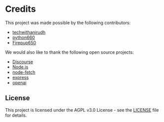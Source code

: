 # Credits

This project was made possible by the following contributors:

- [techwithanirudh](https://replit.com/@techwithanirudh)
- [python660](https://replit.com/@python660)
- [Firepup650](https://replit.com/@Firepup650)
  
We would also like to thank the following open source projects:

- [Discourse](https://github.com/discourse/discourse)
- [Node.js](https://github.com/nodejs/node)
- [node-fetch](https://github.com/node-fetch/node-fetch)
- [express](https://github.com/expressjs/express)
- [openai](https://github.com/openai/openai-node)

## License

This project is licensed under the AGPL v3.0 License - see the [LICENSE](LICENSE) file for details.
